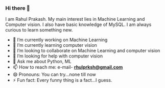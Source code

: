 ### Hi there 👋
I am Rahul Prakash. My main interest lies in Machine Learning and Computer vision. I also have basic knowledge of MySQL. I am always curious to learn something new.
- 🔭 I’m currently working on Machine Learning
- 🌱 I’m currently learning computer vision
- 👯 I’m looking to collaborate on Machine Learning and computer vision
- 🤔 I’m looking for help with computer vision
- 💬 Ask me about Python, ML
- 📫 How to reach me: e-mail- **rhulprksh@gmail.com**
- 😄 Pronouns: You can try...none till now
- ⚡ Fun fact: Every funny thing is a fact...I guess.

<!--
**rhulprksh/rhulprksh** is a ✨ _special_ ✨ repository because its `README.md` (this file) appears on your GitHub profile.

Here are some ideas to get you started:

-->
